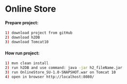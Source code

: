 # Online Store

#### Prepare project:

```sh
1) download project from gitHub
2) download h2DB
3) download Tomcat10
```

#### How run project:

```sh
1) mvn clean install
2) run h2DB and use command: java -jar h2_fileName.jar
3) run OnlineStore_SU-1.0-SNAPSHOT.war on Tomcat 10
4) open in browser http://localhost:8080/
```